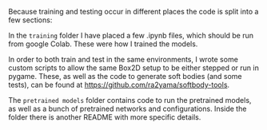Because training and testing occur in different places the code is split into a few sections:

In the `training` folder I have placed a few .ipynb files, which should be run from google Colab. These were how I trained the models.

In order to both train and test in the same environments, I wrote some custom scripts to allow the same Box2D setup to be either stepped or run in pygame. These, as well as the code to generate soft bodies (and some tests), can be found at https://github.com/ra2yama/softbody-tools.

The `pretrained models` folder contains code to run the pretrained models, as well as a bunch of pretrained networks and configurations. Inside the folder there is another README with more specific details.

